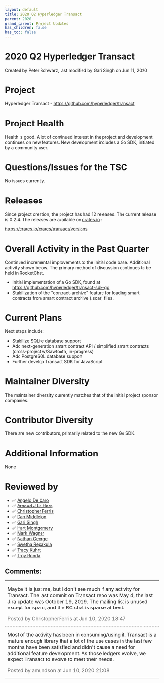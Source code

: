 ```yaml
---
layout: default
title: 2020 Q2 Hyperledger Transact
parent: 2020
grand_parent: Project Updates
has_children: false
has_toc: false
---
```


# 2020 Q2 Hyperledger Transact

Created by Peter Schwarz, last modified by Gari Singh on Jun 11, 2020



# Project

Hyperledger Transact -
<a href="https://github.com/hyperledger/transact" class="external-link" rel="nofollow">https://github.com/hyperledger/transact</a>

# Project Health

Health is good. A lot of continued interest in the project and
development continues on new features. New development includes a Go
SDK, initiated by a community user.

# Questions/Issues for the TSC

No issues currently.

# Releases

Since project creation, the project has had 12 releases. The current
release is 0.2.4. The releases are available on
<a href="http://crates.io" class="external-link" rel="nofollow">crates.io</a> : 

<a href="https://crates.io/crates/transact/versions" class="external-link" rel="nofollow">https://crates.io/crates/transact/versions</a>

# Overall Activity in the Past Quarter

Continued incremental improvements to the initial code base. Additional
activity shown below. The primary method of discussion continues to be
held in RocketChat.

-   Initial implementation of a Go SDK, found at <a href="https://github.com/hyperledger/transact-sdk-go" class="external-link" rel="nofollow"><span>https://github.com/hyperledger/transact-sdk-go</span></a>
-   Stabilization of the "contract-archive" feature for loading smart
contracts from smart contract archive (.scar) files.

# Current Plans

Next steps include:

-   Stabilize SQLite database support
-   Add next-generation smart contract API / simplified smart contracts
(cross-project w/Sawtooth, in-progress)
-   Add PostgreSQL database support
-   Further develop Transact SDK for JavaScript

# Maintainer Diversity

The maintainer diversity currently matches that of the initial project
sponsor companies.

# Contributor Diversity

There are new contributors, primarily related to the new Go SDK.

# Additional Information

None

# Reviewed by
-   ✅ <a href="https://wiki.hyperledger.org/display/~angelo.decaro" class="confluence-userlink user-mention" data-username="angelo.decaro" data-linked-resource-id="16327529" data-linked-resource-version="1" data-linked-resource-type="userinfo" data-base-url="https://wiki.hyperledger.org">Angelo De Caro</a>
-   ✅ <a href="https://wiki.hyperledger.org/display/~lehors" class="confluence-userlink user-mention" data-username="lehors" data-linked-resource-id="2394240" data-linked-resource-version="1" data-linked-resource-type="userinfo" data-base-url="https://wiki.hyperledger.org">Arnaud J Le Hors</a>
-   ✅ <a href="https://wiki.hyperledger.org/display/~ChristopherFerris" class="confluence-userlink user-mention" data-username="ChristopherFerris" data-linked-resource-id="2392402" data-linked-resource-version="1" data-linked-resource-type="userinfo" data-base-url="https://wiki.hyperledger.org">Christopher Ferris</a>
-   ✅
<a href="https://wiki.hyperledger.org/display/~dan.middleton@intel.com" class="confluence-userlink user-mention" data-username="dan.middleton@intel.com" data-linked-resource-id="6427025" data-linked-resource-version="2" data-linked-resource-type="userinfo" data-base-url="https://wiki.hyperledger.org">Dan Middleton</a>
-   ✅ <a href="https://wiki.hyperledger.org/display/~mastersingh24" class="confluence-userlink user-mention" data-username="mastersingh24" data-linked-resource-id="16321659" data-linked-resource-version="1" data-linked-resource-type="userinfo" data-base-url="https://wiki.hyperledger.org">Gari Singh</a>
-   ✅ <a href="https://wiki.hyperledger.org/display/~hartm" class="confluence-userlink user-mention" data-username="hartm" data-linked-resource-id="6422922" data-linked-resource-version="1" data-linked-resource-type="userinfo" data-base-url="https://wiki.hyperledger.org">Hart Montgomery</a>
-   ✅ <a href="https://wiki.hyperledger.org/display/~mwagner" class="confluence-userlink user-mention" data-username="mwagner" data-linked-resource-id="5505170" data-linked-resource-version="1" data-linked-resource-type="userinfo" data-base-url="https://wiki.hyperledger.org">Mark Wagner</a>
-   ✅ <a href="https://wiki.hyperledger.org/display/~nage" class="confluence-userlink user-mention" data-username="nage" data-linked-resource-id="2393038" data-linked-resource-version="1" data-linked-resource-type="userinfo" data-base-url="https://wiki.hyperledger.org">Nathan George</a>
-   ✅ <a href="https://wiki.hyperledger.org/display/~swetharepakula" class="confluence-userlink user-mention" data-username="swetharepakula" data-linked-resource-id="5505323" data-linked-resource-version="1" data-linked-resource-type="userinfo" data-base-url="https://wiki.hyperledger.org">Swetha Repakula</a>
-   ✅ <a href="https://wiki.hyperledger.org/display/~tkuhrt" class="confluence-userlink user-mention" data-username="tkuhrt" data-linked-resource-id="1180151" data-linked-resource-version="2" data-linked-resource-type="userinfo" data-base-url="https://wiki.hyperledger.org">Tracy Kuhrt</a>
-   ✅ <a href="https://wiki.hyperledger.org/display/~troyronda" class="confluence-userlink user-mention" data-username="troyronda" data-linked-resource-id="9110618" data-linked-resource-version="2" data-linked-resource-type="userinfo" data-base-url="https://wiki.hyperledger.org">Troy Ronda</a>



## Comments:

<table data-border="0" width="100%">
<colgroup>
<col style="width: 100%" />
</colgroup>
<tbody>
<tr class="odd">
<td><span id="comment-31202580"></span>
<p>Maybe it is just me, but I don't see much if any activity for
Transact. The last commit on Transact repo was May 4, the last Jira
update was October 19, 2019. The mailing list is unused except for spam,
and the RC chat is sparse at best.</p>
<div class="smallfont" data-align="left" style="color: #666666; width: 98%; margin-bottom: 10px;">
 Posted by ChristopherFerris at Jun 10, 2020 18:47 </div ></td>
</tr>
<tr class="even">
<td style="border-top: 1px dashed #666666"><span id="comment-31202610"></span>
<p>Most of the activity has been in consuming/using it. Transact is a
mature enough library that a lot of the use cases in the last few months
have been satisfied and didn't cause a need for additional feature
development. As those ledgers evolve, we expect Transact to evolve to
meet their needs.</p>
<div class="smallfont" data-align="left" style="color: #666666; width: 98%; margin-bottom: 10px;">
Posted by amundson at Jun 10, 2020 21:08 </div ></td>
</tr>
</tbody>
</table>




